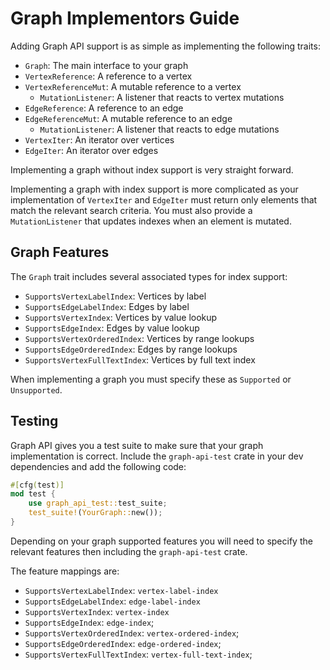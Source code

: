 # Graph Implementors Guide

Adding Graph API support is as simple as implementing the following traits:

* `Graph`: The main interface to your graph
* `VertexReference`: A reference to a vertex
* `VertexReferenceMut`: A mutable reference to a vertex
    * `MutationListener`: A listener that reacts to vertex mutations
* `EdgeReference`: A reference to an edge
* `EdgeReferenceMut`: A mutable reference to an edge
    * `MutationListener`: A listener that reacts to edge mutations
* `VertexIter`: An iterator over vertices
* `EdgeIter`: An iterator over edges

Implementing a graph without index support is very straight forward.

Implementing a graph with index support is more complicated as your implementation of `VertexIter` and `EdgeIter`
must return only elements that match the relevant search criteria.
You must also provide a `MutationListener` that updates indexes when an element is mutated.

## Graph Features

The `Graph` trait includes several associated types for index support:

* `SupportsVertexLabelIndex`: Vertices by label
* `SupportsEdgeLabelIndex`: Edges by label
* `SupportsVertexIndex`: Vertices by value lookup
* `SupportsEdgeIndex`: Edges by value lookup
* `SupportsVertexOrderedIndex`: Vertices by range lookups
* `SupportsEdgeOrderedIndex`:  Edges by range lookups
* `SupportsVertexFullTextIndex`: Vertices by full text index

When implementing a graph you must specify these as `Supported` or `Unsupported`.

## Testing

Graph API gives you a test suite to make sure that your graph implementation is correct.
Include the `graph-api-test` crate in your dev dependencies and add the following code:

```rust
#[cfg(test)]
mod test {
    use graph_api_test::test_suite;
    test_suite!(YourGraph::new());
}
```

Depending on your graph supported features you will need to specify the relevant features then including the
`graph-api-test` crate.

The feature mappings are:

* `SupportsVertexLabelIndex`: `vertex-label-index`
* `SupportsEdgeLabelIndex`: `edge-label-index`
* `SupportsVertexIndex`: `vertex-index`
* `SupportsEdgeIndex`: `edge-index`;
* `SupportsVertexOrderedIndex`: `vertex-ordered-index`;
* `SupportsEdgeOrderedIndex`: `edge-ordered-index`;
* `SupportsVertexFullTextIndex`: `vertex-full-text-index`;

